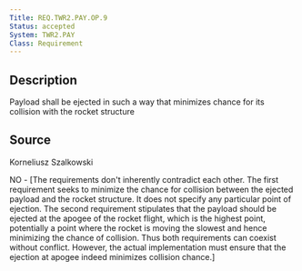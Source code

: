 ```yaml
---
Title: REQ.TWR2.PAY.OP.9
Status: accepted
System: TWR2.PAY
Class: Requirement
---
```


## Description

Payload shall be ejected in such a way that minimizes chance for its collision with the rocket structure

## Source

Korneliusz Szalkowski


NO - [The requirements don't inherently contradict each other. The first requirement seeks to minimize the chance for collision between the ejected payload and the rocket structure. It does not specify any particular point of ejection. The second requirement stipulates that the payload should be ejected at the apogee of the rocket flight, which is the highest point, potentially a point where the rocket is moving the slowest and hence minimizing the chance of collision. Thus both requirements can coexist without conflict. However, the actual implementation must ensure that the ejection at apogee indeed minimizes collision chance.]